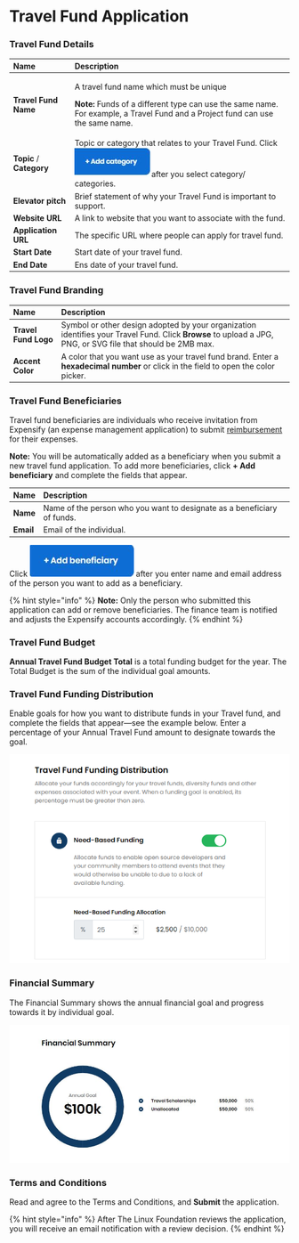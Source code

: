 # Travel Fund Application

### Travel Fund Details

<table>
  <thead>
    <tr>
      <th style="text-align:left">Name</th>
      <th style="text-align:left">Description</th>
    </tr>
  </thead>
  <tbody>
    <tr>
      <td style="text-align:left"><b>Travel Fund Name</b>
      </td>
      <td style="text-align:left">
        <p>A travel fund name which must be unique</p>
        <p><b>Note: </b>Funds of a different type can use the same name. For example,
          a Travel Fund and a Project fund can use the same name.</p>
      </td>
    </tr>
    <tr>
      <td style="text-align:left"><b>Topic</b> / <b>Category</b>
      </td>
      <td style="text-align:left">Topic or category that relates to your Travel Fund. Click
        <img src="../.gitbook/assets/18088098.jpg"
        alt/>after you select category/ categories.</td>
    </tr>
    <tr>
      <td style="text-align:left"><b>Elevator pitch</b>
      </td>
      <td style="text-align:left">Brief statement of why your Travel Fund is important to support.</td>
    </tr>
    <tr>
      <td style="text-align:left"><b>Website URL</b>
      </td>
      <td style="text-align:left">A link to website that you want to associate with the fund.</td>
    </tr>
    <tr>
      <td style="text-align:left"><b>Application URL</b>
      </td>
      <td style="text-align:left">The specific URL where people can apply for travel fund.</td>
    </tr>
    <tr>
      <td style="text-align:left"><b>Start Date</b>
      </td>
      <td style="text-align:left">Start date of your travel fund.</td>
    </tr>
    <tr>
      <td style="text-align:left"><b>End Date</b>
      </td>
      <td style="text-align:left">Ens date of your travel fund.</td>
    </tr>
  </tbody>
</table>

### Travel Fund Branding

| Name | Description |
| :--- | :--- |
| **Travel Fund Logo** | Symbol or other design adopted by your organization identifies your Travel Fund. Click **Browse** to upload a JPG, PNG, or SVG file that should be 2MB max. |
| **Accent Color** | A color that you want use as your travel fund brand. Enter a **hexadecimal number** or click in the field to open the color picker.  |

### Travel Fund Beneficiaries

Travel fund beneficiaries are individuals who receive invitation from Expensify \(an expense management application\) to submit  [reimbursement](get-reimbursed.md) for their expenses.

**Note:** You will be automatically added as a beneficiary when you submit a new travel fund application. To add more beneficiaries, click **+ Add beneficiary** and complete the fields that appear.

| Name | Description |
| :--- | :--- |
| **Name** | Name of the person who you want to designate as a beneficiary of funds. |
| **Email** | Email of the individual. |

Click ![](../.gitbook/assets/7418655.jpg) after you enter name and email address of the person you want to add as a beneficiary.

{% hint style="info" %}
**Note:** Only the person who submitted this application can add or remove beneficiaries. The finance team is notified and adjusts the Expensify accounts accordingly.
{% endhint %}

### Travel Fund Budget

**Annual Travel Fund Budget Total** is a total funding budget for the year. The Total Budget is the sum of the individual goal amounts.

### Travel Fund Funding Distribution

Enable goals for how you want to distribute funds in your Travel fund, and complete the fields that appear—see the example below. Enter a percentage of your Annual Travel Fund amount to designate towards the goal.

![Funding Distribution](../.gitbook/assets/travel-fund-funding-distribution.png)

### Financial Summary

The Financial Summary shows the annual financial goal and progress towards it by individual goal.

![](../.gitbook/assets/7418650.jpg)

### Terms and Conditions

Read and agree to the Terms and Conditions, and **Submit** the application.

{% hint style="info" %}
After The Linux Foundation reviews the application, you will receive an email notification with a review decision. 
{% endhint %}

